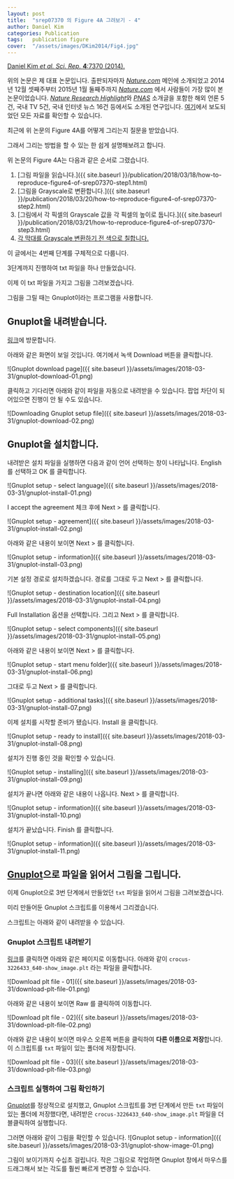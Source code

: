 ```yaml
---
layout: post
title:  "srep07370 의 Figure 4A 그려보기 - 4"
author: Daniel Kim
categories: Publication
tags:	publication figure
cover:  "/assets/images/DKim2014/Fig4.jpg"
---
```


[Daniel Kim *et al.* *Sci. Rep.* **4**:7370 (2014).](https://www.nature.com/articles/srep07370)

위의 논문은 제 대표 논문입니다. 출판되자마자 [*Nature.com*](https://www.nature.com/) 메인에 소개되었고 2014년 12월 셋째주부터 2015년 1월 둘째주까지 [*Nature.com*](https://www.nature.com/) 에서 사람들이 가장 많이 본 논문이었습니다. [*Nature Research Highlight*](http://www.natureasia.com/en/research/highlight/9640)와 [*PNAS*](http://www.pnas.org/content/112/25/7619.full) 소개글을 포함한 해외 언론 5건, 국내 TV 5건, 국내 인터넷 뉴스 16건 등에서도 소개된 연구입니다. [여기](http://danielykim.me/papers/DKim2014/)에서 보도되었던 모든 자료를 확인할 수 있습니다.

최근에 위 논문의 Figure 4A를 어떻게 그리는지 질문을 받았습니다.

그래서 그리는 방법을 할 수 있는 한 쉽게 설명해보려고 합니다.

위 논문의 Figure 4A는 다음과 같은 순서로 그렸습니다.

1. [그림 파일을 읽습니다.]({{ site.baseurl }}/publication/2018/03/18/how-to-reproduce-figure4-of-srep07370-step1.html)
2. [그림을 Grayscale로 변환합니다.]({{ site.baseurl }}/publication/2018/03/20/how-to-reproduce-figure4-of-srep07370-step2.html)
3. [그림에서 각 픽셀의 Grayscale 값을 각 픽셀의 높이로 둡니다.]({{ site.baseurl }}/publication/2018/03/21/how-to-reproduce-figure4-of-srep07370-step3.html)
4. <U>각 막대를 Grayscale 변환하기 전 색으로 칠합니다.</U>

이 글에서는 4번째 단계를 구체적으로 다룹니다.

3단계까지 진행하여 txt 파일을 하나 만들었습니다. 

이제 이 txt 파일을 가지고 그림을 그려보겠습니다. 

그림을 그릴 때는 Gnuplot이라는 프로그램을 사용합니다.


## Gnuplot을 내려받습니다.
[링크](https://sourceforge.net/projects/gnuplot/)에 방문합니다. 

아래와 같은 화면이 보일 것입니다. 여기에서 녹색 Download 버튼을 클릭합니다.

![Gnuplot download page]({{ site.baseurl }}/assets/images/2018-03-31/gnuplot-download-01.png)

클릭하고 기다리면 아래와 같이 파일을 자동으로 내려받을 수 있습니다. 팝업 차단이 되어있으면 진행이 안 될 수도 있습니다.

![Downloading Gnuplot setup file]({{ site.baseurl }}/assets/images/2018-03-31/gnuplot-download-02.png)


## Gnuplot을 설치합니다.
내려받은 설치 파일을 실행하면 다음과 같이 언어 선택하는 창이 나타납니다. English 를 선택하고 OK 를 클릭합니다.

![Gnuplot setup - select language]({{ site.baseurl }}/assets/images/2018-03-31/gnuplot-install-01.png)

I accept the agreement 체크 후에 Next > 를 클릭합니다.

![Gnuplot setup - agreement]({{ site.baseurl }}/assets/images/2018-03-31/gnuplot-install-02.png)

아래와 같은 내용이 보이면 Next > 를 클릭합니다.

![Gnuplot setup - information]({{ site.baseurl }}/assets/images/2018-03-31/gnuplot-install-03.png)

기본 설정 경로로 설치하겠습니다. 경로를 그대로 두고 Next > 를 클릭합니다.

![Gnuplot setup - destination location]({{ site.baseurl }}/assets/images/2018-03-31/gnuplot-install-04.png)

Full Installation 옵션을 선택합니다. 그리고 Next > 를 클릭합니다.
  
![Gnuplot setup - select components]({{ site.baseurl }}/assets/images/2018-03-31/gnuplot-install-05.png)

아래와 같은 내용이 보이면 Next > 를 클릭합니다.

![Gnuplot setup - start menu folder]({{ site.baseurl }}/assets/images/2018-03-31/gnuplot-install-06.png)

그대로 두고 Next > 를 클릭합니다.

![Gnuplot setup - additional tasks]({{ site.baseurl }}/assets/images/2018-03-31/gnuplot-install-07.png)

이제 설치를 시작할 준비가 됐습니다. Install 을 클릭합니다.

![Gnuplot setup - ready to install]({{ site.baseurl }}/assets/images/2018-03-31/gnuplot-install-08.png)

설치가 진행 중인 것을 확인할 수 있습니다.

![Gnuplot setup - installing]({{ site.baseurl }}/assets/images/2018-03-31/gnuplot-install-09.png)

설치가 끝나면 아래와 같은 내용이 나옵니다. Next > 를 클릭합니다.

![Gnuplot setup - information]({{ site.baseurl }}/assets/images/2018-03-31/gnuplot-install-10.png)

설치가 끝났습니다. Finish 를 클릭합니다.

![Gnuplot setup - information]({{ site.baseurl }}/assets/images/2018-03-31/gnuplot-install-11.png)



## [Gnuplot](https://sourceforge.net/projects/gnuplot/)으로 파일을 읽어서 그림을 그립니다.
이제 Gnuplot으로 3번 단계에서 만들었던 `txt` 파일을 읽어서 그림을 그려보겠습니다.

미리 만들어둔 Gnuplot 스크립트를 이용해서 그리겠습니다.

스크립트는 아래와 같이 내려받을 수 있습니다.

### Gnuplot 스크립트 내려받기

[링크](https://github.com/danielykim-dev/reproduce-my-figures/tree/master/DKim2014-srep07370)를 클릭하면 아래와 같은 페이지로 이동합니다. 아래와 같이 `crocus-3226433_640-show_image.plt` 라는 파일을 클릭합니다.

![Download plt file - 01]({{ site.baseurl }}/assets/images/2018-03-31/download-plt-file-01.png)

아래와 같은 내용이 보이면 Raw 를 클릭하여 이동합니다.

![Download plt file - 02]({{ site.baseurl }}/assets/images/2018-03-31/download-plt-file-02.png)

아래와 같은 내용이 보이면 마우스 오른쪽 버튼을 클릭하여 **다른 이름으로 저장**합니다. 이 스크립트를 `txt` 파일이 있는 폴더에 저장합니다.

![Download plt file - 03]({{ site.baseurl }}/assets/images/2018-03-31/download-plt-file-03.png)


### 스크립트 실행하여 그림 확인하기
[Gnuplot](https://sourceforge.net/projects/gnuplot/)를 정상적으로 설치했고, Gnuplot 스크립트를 3번 단계에서 만든 `txt` 파일이 있는 폴더에 저장했다면, 내려받은 `crocus-3226433_640-show_image.plt` 파일을 더블클릭하여 실행합니다.

그러면 아래와 같이 그림을 확인할 수 있습니다. 
![Gnuplot setup - information]({{ site.baseurl }}/assets/images/2018-03-31/gnuplot-show-image-01.png)
  
그림이 보이기까지 수십초 걸립니다. 작은 그림으로 작업하면 Gnuplot 창에서 마우스를 드래그해서 보는 각도를 훨씬 빠르게 변경할 수 있습니다.

